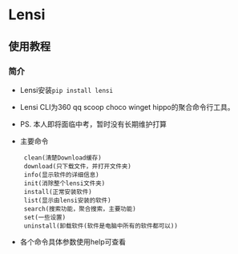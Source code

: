 # Lensi

## 使用教程
### 简介

+ Lensi安装`pip install lensi`
+ Lensi CLI为360 qq scoop choco winget hippo的聚合命令行工具。
+ PS. 本人即将面临中考，暂时没有长期维护打算

+ 主要命令

       clean(清楚Download缓存)
       download(只下载文件，并打开文件夹)
       info(显示软件的详细信息)
       init(消除整个lensi文件夹)
       install(正常安装软件)
       list(显示由lensi安装的软件)
       search(搜索功能，聚合搜索，主要功能)
       set(一些设置)
       uninstall(卸载软件(软件是电脑中所有的软件都可以))

+ 各个命令具体参数使用help可查看